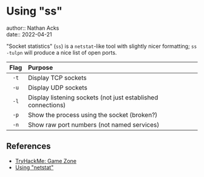 # Using "ss"

author:: Nathan Acks  
date:: 2022-04-21

"Socket statistics" (`ss`) is a `netstat`-like tool with slightly nicer formatting; `ss -tulpn` will produce a nice list of open ports.

| Flag | Purpose                                                      |
|:----:|:------------------------------------------------------------ |
| `-t` | Display TCP sockets                                          |
| `-u` | Display UDP sockets                                          |
| `-l` | Display listening sockets (not just established connections) |
| `-p` | Show the process using the socket (broken?)                  |
| `-n` | Show raw port numbers (not named services)                   |

## References

* [TryHackMe: Game Zone](tryhackme-game-zone.md)
* [Using "netstat"](netstat.md)
